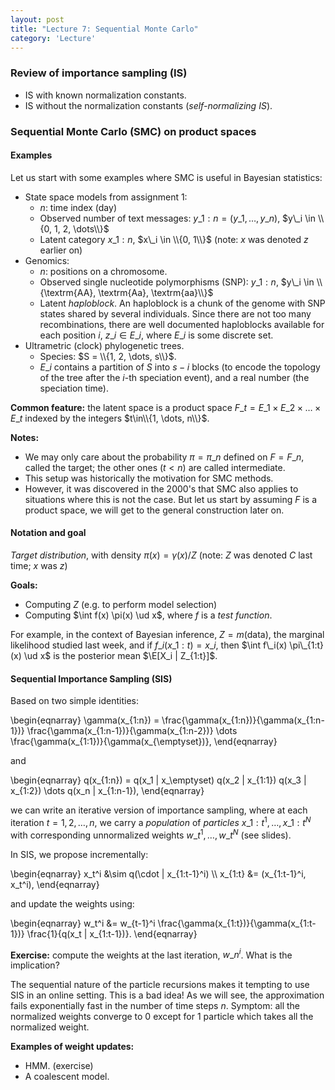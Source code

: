 ```yaml
---
layout: post
title: "Lecture 7: Sequential Monte Carlo"
category: 'Lecture'
---
```


### Review of importance sampling (IS)

- IS with known normalization constants.
- IS without the normalization constants (*self-normalizing IS*).

### Sequential Monte Carlo (SMC) on product spaces

#### Examples 

Let us start with some examples where SMC is useful in Bayesian statistics:

- State space models from assignment 1:
  - $n$: time index (day)
  - Observed number of text messages: $y\_{1:n} = (y\_1, \dots, y\_n)$, $y\_i \in \\{0, 1, 2, \dots\\}$
  - Latent category $x\_{1:n}$, $x\_i \in \\{0, 1\\}$ (note: $x$ was denoted $z$ earlier on)
- Genomics:
  - $n$: positions on a chromosome.
  - Observed single nucleotide polymorphisms (SNP): $y\_{1:n}$, $y\_i \in \\{\textrm{AA}, \textrm{Aa}, \textrm{aa}\\}$
  - Latent *haploblock*. An haploblock is a chunk of the genome with SNP states shared by several individuals. Since there are not too many recombinations, there are well documented haploblocks available for each position $i$, $z\_i \in E\_i$, where $E\_i$ is some discrete set.
- Ultrametric (clock) phylogenetic trees.
  - Species: $S = \\{1, 2, \dots, s\\}$.
  - $E\_i$ contains a partition of $S$ into $s-i$ blocks (to encode the topology of the tree after the $i$-th speciation event), and a real number (the speciation time).

**Common feature:** the latent space is a product space $F\_t = E\_1 \times E\_2 \times \dots \times E\_t$ indexed by the integers $t\in\\{1, \dots, n\\}$. 

**Notes:**

- We may only care about the probability $\pi = \pi\_n$ defined on $F = F\_n$, called the target; the other ones ($t < n$) are called intermediate. 
- This setup was historically the motivation for SMC methods. 
- However, it was discovered in the 2000's that SMC also applies to situations where this is not the case. But let us start by assuming $F$ is a product space, we will get to the general construction later on.

#### Notation and goal

*Target distribution*, with density $\pi(x) = \gamma(x)/Z$ (note: $Z$ was denoted $C$ last time; $x$ was $z$)

**Goals:**

- Computing $Z$ (e.g. to perform model selection)
- Computing $\int f(x) \pi(x) \ud x$, where $f$ is a *test function*.

For example, in the context of Bayesian inference, $Z = m(\textrm{data})$, the marginal likelihood studied last week, and if $f\_i(x\_{1:t}) = x\_i$, then $\int f\_i(x) \pi\_{1:t}(x) \ud x$ is the posterior mean $\E[X\_i | Z\_\{1:t}]$.

#### Sequential Importance Sampling (SIS)

Based on two simple identities:

\\begin{eqnarray}
\gamma(x\_{1:n}) = \frac{\gamma(x\_{1:n})}{\gamma(x\_{1:n-1})} \frac{\gamma(x\_{1:n-1})}{\gamma(x\_{1:n-2})} \dots \frac{\gamma(x\_{1:1})}{\gamma(x\_{\emptyset})},
\\end{eqnarray}

and 

\\begin{eqnarray}
q(x\_{1:n}) = q(x\_1 | x\_\emptyset) q(x\_2 | x\_{1:1}) q(x\_3 | x\_{1:2}) \dots q(x\_n | x\_{1:n-1}),
\\end{eqnarray}

we can write an iterative version of importance sampling, where at each iteration $t = 1, 2, \dots, n$, we carry a *population* of *particles* $x\_{1:t}^1, \dots, x\_{1:t}^N$ with corresponding unnormalized weights $w\_t^1, \dots, w\_t^N$ (see slides).

In SIS, we propose incrementally:

\\begin{eqnarray}
x\_t^i &\sim q(\cdot | x\_{1:t-1}^i) \\\\
x\_{1:t} &= (x\_{1:t-1}^i, x\_t^i),
\\end{eqnarray}

and update the weights using:

\\begin{eqnarray}
w\_t^i &= w\_{t-1}^i \frac{\gamma(x\_{1:t})}{\gamma(x\_{1:t-1})} \frac{1}{q(x\_t | x\_{1:t-1})}.
\\end{eqnarray}

**Exercise:** compute the weights at the last iteration, $w\_n^i$. What is the implication?

The sequential nature of the particle recursions makes it tempting to use SIS in an online setting. This is a bad idea! As we will see, the approximation fails exponentially fast in the number of time steps $n$. Symptom: all the normalized weights converge to 0 except for 1 particle which takes all the normalized weight.

**Examples of weight updates:** 

- HMM. (exercise)
- A coalescent model.

